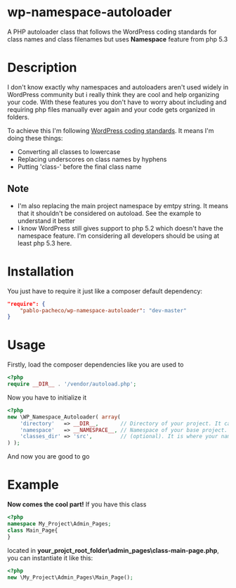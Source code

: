 # wp-namespace-autoloader
A PHP autoloader class that follows the WordPress coding standards for class names and class filenames but uses **Namespace** feature from php 5.3

**Description**
=====================
I don't know exactly why namespaces and autoloaders aren't used widely in WordPress community but i really think they are cool and help organizing your code. With these features you don't have to worry about including and requiring php files manually ever again and your code gets organized in folders.

To achieve this I'm following [WordPress coding standards](https://make.wordpress.org/core/handbook/best-practices/coding-standards/php/#naming-conventions). It means I'm doing these things:
* Converting all classes to lowercase 
* Replacing underscores on class names by hyphens
* Putting 'class-' before the final class name

**Note**
-------------
* I'm also replacing the main project namespace by emtpy string. It means that it shouldn't be considered on autoload. See the example to understand it better
* I know WordPress still gives support to php 5.2 which doesn't have the namespace feature. I'm considering all developers should be using at least php 5.3 here. 


**Installation**
=====================
You just have to require it just like a composer default dependency:

```json
"require": {	
	"pablo-pacheco/wp-namespace-autoloader": "dev-master"
}
```

**Usage**
===============
Firstly, load the composer dependencies like you are used to

```php
<?php
require __DIR__ . '/vendor/autoload.php';
```

Now you have to initialize it

```php
<?php
new \WP_Namespace_Autoloader( array(    
	'directory'   => __DIR__,       // Directory of your project. It can be your theme or plugin. __DIR__ is probably your best bet. 	
	'namespace'   => __NAMESPACE__, // Namespace of your base project. E.g My_Project\Admin\Tests should be My_Project. Probably if you just pass the constant __NAMESPACE__ it should work		
	'classes_dir' => 'src',         // (optional). It is where your namespaced classes are located inside your project. If your classes are in the root level, leave this empty. If they are located on 'src' folder, write 'src' here 
) );
```

And now you are good to go

**Example**
===============
**Now comes the cool part!**
If you have this class
```php
<?php
namespace My_Project\Admin_Pages;
class Main_Page{
}
```
located in **your_projct_root_folder\admin_pages\class-main-page.php**, 
you can instantiate it like this:
```php
<?php
new \My_Project\Admin_Pages\Main_Page();
```
